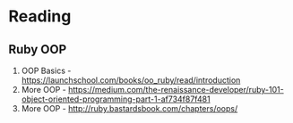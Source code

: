 # Reading

## Ruby OOP

1. OOP Basics - https://launchschool.com/books/oo_ruby/read/introduction
2. More OOP - https://medium.com/the-renaissance-developer/ruby-101-object-oriented-programming-part-1-af734f87f481 
3. More OOP - 
http://ruby.bastardsbook.com/chapters/oops/ 